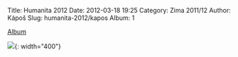 Title: Humanita 2012
Date: 2012-03-18 19:25
Category: Zima 2011/12
Author: Kápoš
Slug: humanita-2012/kapos
Album: 1

[Album](https://jcaptain.rajce.idnes.cz/Humanita_2012_-_klasika)

![]({static}/static/zima-2011-12/alba/imag0011.jpg){: width="400"}

